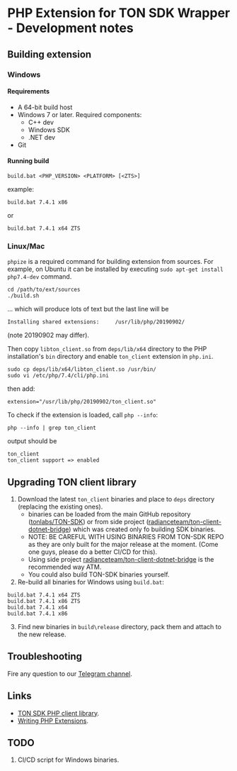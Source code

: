 # PHP Extension for TON SDK Wrapper - Development notes

## Building extension

### Windows

#### Requirements

 - A 64-bit build host
 - Windows 7 or later. Required components:
    - C++ dev
    - Windows SDK
    - .NET dev
 - Git

#### Running build

```
build.bat <PHP_VERSION> <PLATFORM> [<ZTS>]
```

example:

```
build.bat 7.4.1 x86
```

or

```
build.bat 7.4.1 x64 ZTS
```

### Linux/Mac

`phpize` is a required command for building extension from sources.
For example, on Ubuntu it can be installed by executing `sudo apt-get install php7.4-dev` command.  
 
```
cd /path/to/ext/sources
./build.sh
```

... which will produce lots of text but the last line will be
```
Installing shared extensions:     /usr/lib/php/20190902/
```
(note 20190902 may differ).

Then copy `libton_client.so` from `deps/lib/x64` directory to the PHP 
installation's `bin` directory and enable `ton_client` extension in `php.ini`.

```
sudo cp deps/lib/x64/libton_client.so /usr/bin/
sudo vi /etc/php/7.4/cli/php.ini
```

then add: 

```
extension="/usr/lib/php/20190902/ton_client.so"
```

To check if the extension is loaded, call `php --info`:

```
php --info | grep ton_client
```

output should be 

```
ton_client
ton_client support => enabled
```

## Upgrading TON client library

1. Download the latest `ton_client` binaries and place to `deps` directory (replacing the existing ones).
   - binaries can be loaded from the main GitHub repository ([tonlabs/TON-SDK](https://github.com/tonlabs/TON-SDK)) or 
   from side project ([radianceteam/ton-client-dotnet-bridge](https://github.com/radianceteam/ton-client-dotnet-bridge/actions))
   which was created only fo building SDK binaries. 
   - NOTE: BE CAREFUL WITH USING BINARIES FROM TON-SDK REPO as they are only built for the major release at the moment. (Come one guys, please do a better CI/CD for this).
   - Using side project [radianceteam/ton-client-dotnet-bridge](https://github.com/radianceteam/ton-client-dotnet-bridge/actions) 
   is the recommended way ATM.
   - You could also build TON-SDK binaries yourself.
2. Re-build all binaries for Windows using `build.bat`:

```
build.bat 7.4.1 x64 ZTS
build.bat 7.4.1 x86 ZTS
build.bat 7.4.1 x64
build.bat 7.4.1 x86
```
3. Find new binaries in `build\release` directory, pack them and attach to the new release.

## Troubleshooting

Fire any question to our [Telegram channel](https://t.me/RADIANCE_TON_SDK). 

## Links

 - [TON SDK PHP client library](https://github.com/radianceteam/ton-client-php).
 - [Writing PHP Extensions](https://www.zend.com/resources/writing-php-extensions).

## TODO

1. CI/CD script for Windows binaries.